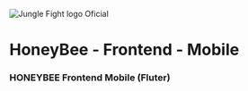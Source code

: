 ![Jungle Fight logo Oficial](https://junglefc.com.br/wp-content/uploads/2019/11/logohoneybee.png)

# HoneyBee - Frontend - Mobile
### HONEYBEE Frontend Mobile (Fluter)
